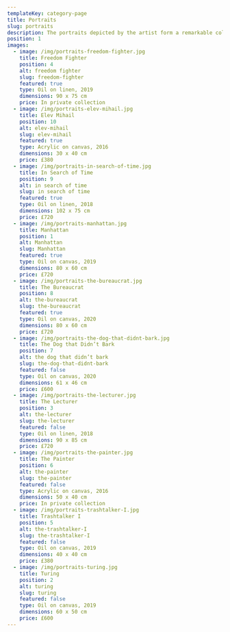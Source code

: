 ```yaml
---
templateKey: category-page
title: Portraits
slug: portraits
description: The portraits depicted by the artist form a remarkable collection of individuals whom influenced history, science, politics and culture in a way that is often overlooked and misunderstood. The collection also consists of paintings that are more personal to the artist such as a self portrait and a depiction of the artist’s father as a student.
position: 1
images:
  - image: /img/portraits-freedom-fighter.jpg
    title: Freedom Fighter
    position: 4
    alt: freedom fighter
    slug: freedom-fighter
    featured: true
    type: Oil on linen, 2019
    dimensions: 90 x 75 cm
    price: In private collection
  - image: /img/portraits-elev-mihail.jpg
    title: Elev Mihail
    position: 10
    alt: elev-mihail
    slug: elev-mihail
    featured: true
    type: Acrylic on canvas, 2016
    dimensions: 30 x 40 cm
    price: £380
  - image: /img/portraits-in-search-of-time.jpg
    title: In Search of Time
    position: 9
    alt: in search of time
    slug: in search of time
    featured: true
    type: Oil on linen, 2018
    dimensions: 102 x 75 cm
    price: £720
  - image: /img/portraits-manhattan.jpg
    title: Manhattan
    position: 1
    alt: Manhattan
    slug: Manhattan
    featured: true
    type: Oil on canvas, 2019
    dimensions: 80 x 60 cm
    price: £720
  - image: /img/portraits-the-bureaucrat.jpg
    title: The Bureaucrat
    position: 8
    alt: the-bureaucrat
    slug: the-bureaucrat
    featured: true
    type: Oil on canvas, 2020
    dimensions: 80 x 60 cm
    price: £720
  - image: /img/portraits-the-dog-that-didnt-bark.jpg
    title: The Dog that Didn’t Bark
    position: 7
    alt: the dog that didn’t bark
    slug: the-dog-that-didnt-bark
    featured: false
    type: Oil on canvas, 2020
    dimensions: 61 x 46 cm
    price: £600
  - image: /img/portraits-the-lecturer.jpg
    title: The Lecturer
    position: 3
    alt: the-lecturer
    slug: the-lecturer
    featured: false
    type: Oil on linen, 2018
    dimensions: 90 x 85 cm
    price: £720
  - image: /img/portraits-the-painter.jpg
    title: The Painter
    position: 6
    alt: the-painter
    slug: the-painter
    featured: false
    type: Acrylic on canvas, 2016
    dimensions: 50 x 40 cm
    price: In private collection
  - image: /img/portraits-trashtalker-I.jpg
    title: Trashtalker I
    position: 5
    alt: the-trashtalker-I
    slug: the-trashtalker-I
    featured: false
    type: Oil on canvas, 2019
    dimensions: 40 x 40 cm
    price: £380
  - image: /img/portraits-turing.jpg
    title: Turing
    position: 2
    alt: turing
    slug: turing
    featured: false
    type: Oil on canvas, 2019
    dimensions: 60 x 50 cm
    price: £600
---
```

